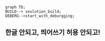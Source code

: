 ```mermaid
graph TD;
BUILD--> soulution_build;
DEBERG-->start_with_deburgging;
```
## 한글 안되고, 띄어쓰기 허용 안되고!
